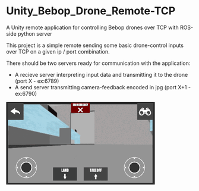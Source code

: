 # Unity_Bebop_Drone_Remote-TCP
A Unity remote application for controlling Bebop drones over TCP with ROS-side python server

This project is a simple remote sending some basic drone-control inputs over TCP on a given ip / port combination.

There should be two servers ready for communication with the application:

* A recieve server interpreting input data and transmitting it to the drone (port X - ex:6789)
* A send server transmitting camera-feedback encoded in jpg (port X+1 - ex:6790)

![](drone_unity.gif)
